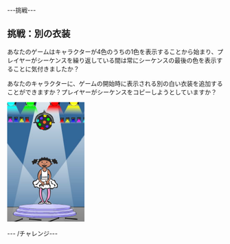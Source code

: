 ---挑戦---

## 挑戦：別の衣装

あなたのゲームはキャラクターが4色のうちの1色を表示することから始まり、プレイヤーがシーケンスを繰り返している間は常にシーケンスの最後の色を表示することに気付きましたか？

あなたのキャラクターに、ゲームの開始時に表示される別の白い衣装を追加することができますか？プレイヤーがシーケンスをコピーしようとしていますか？

![スクリーンショット](images/colour-white.png)

--- /チャレンジ---